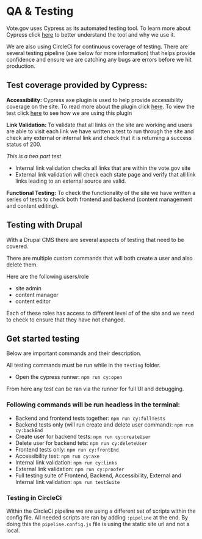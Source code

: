 # QA & Testing

Vote.gov uses Cypress as its automated testing tool. To learn more about Cypress click [here](https://docs.cypress.io/guides/overview/why-cypress#What-you-ll-learn) to better understand the tool and why we use it. 

We are also using CircleCi for continuous coverage of testing. There are several testing pipeline (see below for more information) that helps provide confidence and ensure we are catching any bugs are errors before we hit production.

## Test coverage provided by Cypress:

__Accessibility:__ Cypress axe plugin is used to help provide accessibility coverage on the site. To read more about the plugin click [here](https://github.com/component-driven/cypress-axe). To view the test click [here](/testing/cypress/e2e/accessibility/axe.cy.js) to see how we are using this plugin

__Link Validation:__ To validate that all links on the site are working and users are able to visit each link we have written a test to run through the site and check any external or internal link and check that it is returning a success status of 200.

_This is a two part test_

- Internal link validation checks all links that are within the vote.gov site
- External link validation will check each state page and verify that all link links leading to an external source are valid.


__Functional Testing:__ To check the functionality of the site we have written a series of tests to check both frontend and backend (content management and content editing).

## Testing with Drupal 
With a Drupal CMS there are several aspects of testing that need to be covered. 

There are multiple custom commands that will both create a user and also delete them. 

Here are the following users/role 
- site admin
- content manager 
- content editor  

Each of these roles has access to different level of of the site and we need to check to ensure that they have not changed.


## Get started testing
Below are important commands and their description.

All testing commands must be run while in the `testing` folder.

- Open the cypress runner: `npm run cy:open`

From here any test can be ran via the runner for full UI and debugging. 

### Following commands will be run headless in the terminal:

- Backend and frontend tests together: `npm run cy:fullTests`
- Backend tests only (will run create and delete user command): `npm run cy:backEnd`
- Create user for backend tests: `npm run cy:createUser`
- Delete user for backend tets: `npm run cy:deleteUser`
- Frontend tests only: `npm run cy:frontEnd`
- Accessibility test: `npm run cy:axe`
- Internal link validation: `npm run cy:links`
- External link validation: `npm run cy:proofer`
- Full testing suite of Frontend, Backend, Accessibility, External and Internal link validation: `npm run testSuite`

### Testing in CircleCi
Within the CircleCi pipeline we are using a different set of scripts within the config file.  All needed scripts are ran by adding `:pipeline` at the end.  By doing this the `pipeline.config.js` file is using the static site url and not a local. 